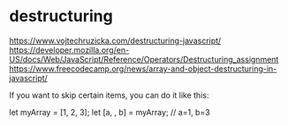 # destructuring

<https://www.vojtechruzicka.com/destructuring-javascript/>
https://developer.mozilla.org/en-US/docs/Web/JavaScript/Reference/Operators/Destructuring_assignment
<https://www.freecodecamp.org/news/array-and-object-destructuring-in-javascript/>

If you want to skip certain items, you can do it like this:

let myArray = [1, 2, 3];
let [a, , b] = myArray; // a=1, b=3